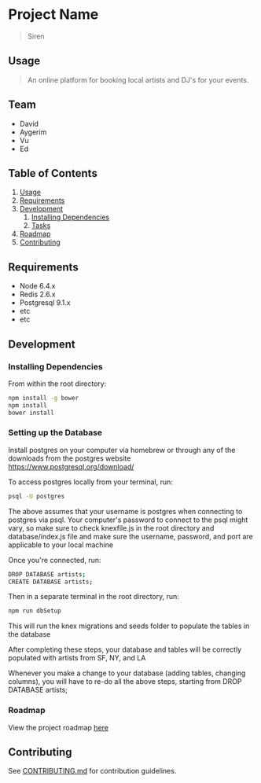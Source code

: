 # Project Name

> Siren

## Usage

> An online platform for booking local artists and DJ's for your events.

## Team

* David
* Aygerim
* Vu
* Ed

## Table of Contents

1. [Usage](#Usage)
1. [Requirements](#requirements)
1. [Development](#development)
   1. [Installing Dependencies](#installing-dependencies)
   1. [Tasks](#tasks)
1. [Roadmap](#roadmap)
1. [Contributing](#contributing)

## Requirements

* Node 6.4.x
* Redis 2.6.x
* Postgresql 9.1.x
* etc
* etc

## Development

### Installing Dependencies

From within the root directory:

```sh
npm install -g bower
npm install
bower install
```

### Setting up the Database

Install postgres on your computer via homebrew or through any of the downloads from the postgres website
https://www.postgresql.org/download/

To access postgres locally from your terminal, run:
```sh
psql -U postgres
```
The above assumes that your username is postgres when connecting to postgres via psql.
Your computer's password to connect to the psql might vary, so make sure to check knexfile.js in the root directory
and database/index.js file and make sure the username, password, and port are applicable to your local machine

Once you're connected, run:
```sh
DROP DATABASE artists;
CREATE DATABASE artists;
```

Then in a separate terminal in the root directory, run:
```sh
npm run dbSetup
```
This will run the knex migrations and seeds folder to populate the tables in the database

After completing these steps, your database and tables will be correctly populated with artists from SF, NY, and LA

Whenever you make a change to your database (adding tables, changing columns), you will have to re-do all
the above steps, starting from DROP DATABASE artists;

### Roadmap

View the project roadmap [here](LINK_TO_DOC)

## Contributing

See [CONTRIBUTING.md](CONTRIBUTING.md) for contribution guidelines.

